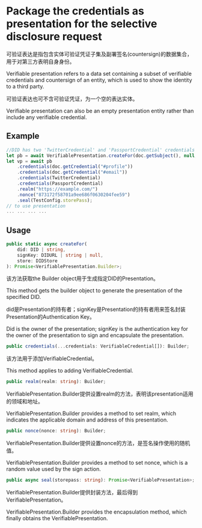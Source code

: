 # Package the credentials as presentation for the selective disclosure request

可验证表达是指包含实体可验证凭证子集及副署签名(countersign)的数据集合，用于对第三方表明自身身份。

Verifiable presentation refers to a data set containing a subset of verifiable credentials and countersign of an entity, which is used to show the identity to a third party.

可验证表达也可不含可验证凭证，为一个空的表达实体。

Verifiable presentation can also be an empty presentation entity rather than include any verifiable credential.

## Example

```typescript
//DID has two 'TwitterCredential' and 'PassportCredential' credentials to package
let pb = await VerifiablePresentation.createFor(doc.getSubject(), null, store);
let vp = await pb
	.credentials(doc.getCredential("#profile"))
	.credentials(doc.getCredential("#email"))
	.credentials(TwitterCredential)
	.credentials(PassportCredential)
	.realm("https://example.com/")
	.nonce("873172f58701a9ee686f0630204fee59")
	.seal(TestConfig.storePass);
// to use presentation
... ... ... ...
```

## Usage

```typescript
public static async createFor(
	did: DID | string,
	signKey: DIDURL | string | null,
	store: DIDStore
): Promise<VerifiablePresentation.Builder>;
```

该方法获取the Builder object用于生成指定DID的Presentation。

This method gets the builder object to generate the presentation of the specified DID.

did是Presentation的持有者；signKey是Presentation的持有者用来签名封装Presentation的Authentication Key。

Did is the owner of the presentation; signKey is the authentication key for the owner of the presentation to sign and encapsulate the presentation.

```typescript
public credentials(...credentials: VerifiableCredential[]): Builder;
```

该方法用于添加VerifiableCredential。

This method applies to adding VerifiableCredential.

```typescript
public realm(realm: string): Builder;
```

VerifiablePresentation.Builder提供设置realm的方法，表明该presentation适用的领域和地址。

VerifiablePresentation.Builder provides a method to set realm, which indicates the applicable domain and address of this presentation.

```typescript
public nonce(nonce: string): Builder;
```

VerifiablePresentation.Builder提供设置nonce的方法，是签名操作使用的随机值。

VerifiablePresentation.Builder provides a method to set nonce, which is a random value used by the sign action.

```typescript
public async seal(storepass: string): Promise<VerifiablePresentation>;
```

VerifiablePresentation.Builder提供封装方法，最后得到VerifiablePresentation。

VerifiablePresentation.Builder provides the encapsulation method, which finally obtains the VerifiablePresentation.
